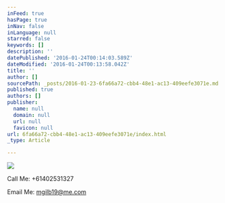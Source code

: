 ```yaml
---
inFeed: true
hasPage: true
inNav: false
inLanguage: null
starred: false
keywords: []
description: ''
datePublished: '2016-01-24T00:14:03.589Z'
dateModified: '2016-01-24T00:13:58.042Z'
title: ''
author: []
sourcePath: _posts/2016-01-23-6fa66a72-cbb4-48e1-ac13-409eefe3071e.md
published: true
authors: []
publisher:
  name: null
  domain: null
  url: null
  favicon: null
url: 6fa66a72-cbb4-48e1-ac13-409eefe3071e/index.html
_type: Article

---
```

![](https://the-grid-user-content.s3-us-west-2.amazonaws.com/d93a6349-0f79-43a4-b76c-920acf1d25f8.jpg)

Call Me: +61402531327

Email Me: mgilb19@me.com